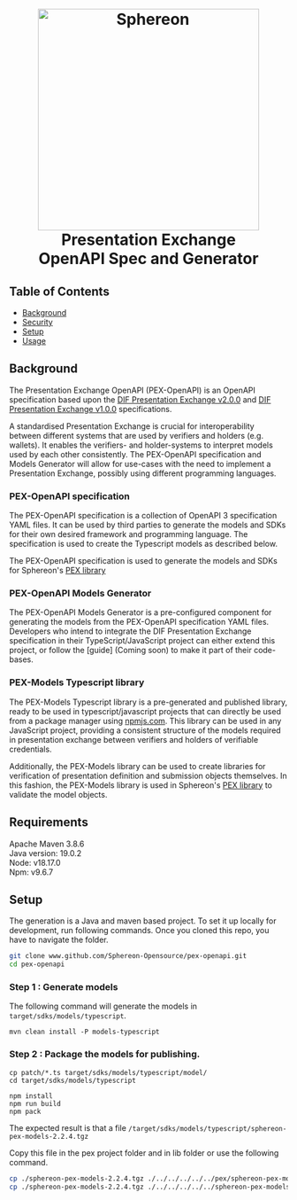 <h1 align="center">
  <br>
  <a href="https://www.sphereon.com"><img src="https://sphereon.com/content/themes/sphereon/assets/img/logo.svg" alt="Sphereon" width="400"></a>
  <br> Presentation Exchange 
  <br> OpenAPI Spec and Generator
  <br>
</h1>

## Table of Contents

- [Background](#background)
- [Security](#security)
- [Setup](#Setup)
- [Usage](#usage)

## Background

The Presentation Exchange OpenAPI (PEX-OpenAPI) is an OpenAPI specification based upon the 
[DIF Presentation Exchange v2.0.0](https://identity.foundation/presentation-exchange/) and [DIF Presentation Exchange v1.0.0](https://identity.foundation/presentation-exchange/spec/v1.0.0/) 
specifications. 

A standardised Presentation Exchange is crucial for interoperability between different systems that are used by verifiers and holders (e.g. wallets). It enables the verifiers- and holder-systems to interpret models used by each other consistently. The PEX-OpenAPI specification and Models Generator will allow for use-cases with the need to implement a Presentation Exchange, possibly using different programming languages.  

### PEX-OpenAPI specification
The PEX-OpenAPI specification is a collection of OpenAPI 3 specification YAML files. It can be used by third parties to generate the models and SDKs for their own desired framework and programming language. The specification is used to create the Typescript models as described below.

The PEX-OpenAPI specification is used to generate the models and SDKs for Sphereon's [PEX library](https://github.com/Sphereon-Opensource/pex/)

### PEX-OpenAPI Models Generator
The PEX-OpenAPI Models Generator is a pre-configured component for generating the models from the PEX-OpenAPI specification YAML files. Developers who intend to integrate the DIF Presentation Exchange specification in their TypeScript/JavaScript project can either extend this project, or follow the [guide] (Coming soon) to make it part of their code-bases.

### PEX-Models Typescript library
The PEX-Models Typescript library is a pre-generated and published library, ready to be used in typescript/javascript projects that can directly be used from a package manager using [npmjs.com](https://www.npmjs.com/package/@sphereon/pex-models). This library can be used in any JavaScript project, providing a consistent structure of the models required in presentation exchange between verifiers and holders of verifiable credentials.

Additionally, the PEX-Models library can be used to create libraries for verification of presentation definition and submission objects themselves. In this fashion, the PEX-Models library is used in Sphereon's [PEX library](https://github.com/Sphereon-Opensource/pex/) to validate the model objects.

## Requirements
Apache Maven 3.8.6 \
Java version: 19.0.2 \
Node: v18.17.0 \
Npm: v9.6.7 

## Setup

The generation is a Java and maven based project. To set it up locally for development, run following commands. Once you cloned this repo, you have to navigate the folder.

``` bash
git clone www.github.com/Sphereon-Opensource/pex-openapi.git
cd pex-openapi
```

### Step 1 : Generate models

The following command will generate the models in `target/sdks/models/typescript`.
```
mvn clean install -P models-typescript
```

### Step 2 : Package the models for publishing.

```
cp patch/*.ts target/sdks/models/typescript/model/
cd target/sdks/models/typescript

npm install
npm run build
npm pack
```

The expected result is that a file `/target/sdks/models/typescript/sphereon-pex-models-2.2.4.tgz`

Copy this file in the pex project folder and in lib folder or use the following command.

```bash
cp ./sphereon-pex-models-2.2.4.tgz ./../../../../../pex/sphereon-pex-models-2.2.4.tgz
cp ./sphereon-pex-models-2.2.4.tgz ./../../../../../sphereon-pex-models-2.2.4.tgz
```